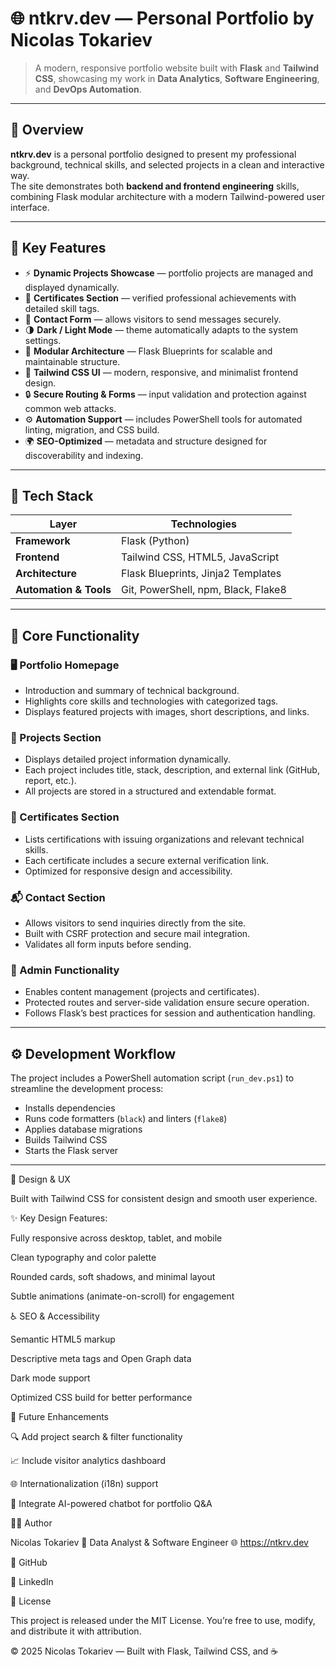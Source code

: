 # 🌐 ntkrv.dev — Personal Portfolio by Nicolas Tokariev

> A modern, responsive portfolio website built with **Flask** and **Tailwind CSS**, showcasing my work in **Data Analytics**, **Software Engineering**, and **DevOps Automation**.

---

## 🧩 Overview

**ntkrv.dev** is a personal portfolio designed to present my professional background, technical skills, and selected projects in a clean and interactive way.  
The site demonstrates both **backend and frontend engineering** skills, combining Flask modular architecture with a modern Tailwind-powered user interface.

---

## 🚀 Key Features

- ⚡ **Dynamic Projects Showcase** — portfolio projects are managed and displayed dynamically.  
- 🧠 **Certificates Section** — verified professional achievements with detailed skill tags.  
- 💬 **Contact Form** — allows visitors to send messages securely.  
- 🌗 **Dark / Light Mode** — theme automatically adapts to the system settings.  
- 🧩 **Modular Architecture** — Flask Blueprints for scalable and maintainable structure.  
- 🎨 **Tailwind CSS UI** — modern, responsive, and minimalist frontend design.  
- 🔒 **Secure Routing & Forms** — input validation and protection against common web attacks.  
- ⚙️ **Automation Support** — includes PowerShell tools for automated linting, migration, and CSS build.  
- 🌍 **SEO-Optimized** — metadata and structure designed for discoverability and indexing.  

---

## 🧠 Tech Stack

| Layer | Technologies |
|--------|---------------|
| **Framework** | Flask (Python) |
| **Frontend** | Tailwind CSS, HTML5, JavaScript |
| **Architecture** | Flask Blueprints, Jinja2 Templates |
| **Automation & Tools** | Git, PowerShell, npm, Black, Flake8 |

---
## 🧠 Core Functionality

### 🖥️ Portfolio Homepage
- Introduction and summary of technical background.  
- Highlights core skills and technologies with categorized tags.  
- Displays featured projects with images, short descriptions, and links.  

### 🧾 Projects Section
- Displays detailed project information dynamically.  
- Each project includes title, stack, description, and external link (GitHub, report, etc.).  
- All projects are stored in a structured and extendable format.

### 🏅 Certificates Section
- Lists certifications with issuing organizations and relevant technical skills.  
- Each certificate includes a secure external verification link.  
- Optimized for responsive design and accessibility.

### 📬 Contact Section
- Allows visitors to send inquiries directly from the site.  
- Built with CSRF protection and secure mail integration.  
- Validates all form inputs before sending.

### 🧰 Admin Functionality
- Enables content management (projects and certificates).  
- Protected routes and server-side validation ensure secure operation.  
- Follows Flask’s best practices for session and authentication handling.

---

## ⚙️ Development Workflow

The project includes a PowerShell automation script (`run_dev.ps1`) to streamline the development process:

- Installs dependencies  
- Runs code formatters (`black`) and linters (`flake8`)  
- Applies database migrations  
- Builds Tailwind CSS  
- Starts the Flask server

---

🎨 Design & UX

Built with Tailwind CSS for consistent design and smooth user experience.

✨ Key Design Features:

Fully responsive across desktop, tablet, and mobile

Clean typography and color palette

Rounded cards, soft shadows, and minimal layout

Subtle animations (animate-on-scroll) for engagement

♿ SEO & Accessibility

Semantic HTML5 markup

Descriptive meta tags and Open Graph data

Dark mode support

Optimized CSS build for better performance

🔮 Future Enhancements

🔍 Add project search & filter functionality

📈 Include visitor analytics dashboard

🌐 Internationalization (i18n) support

🤖 Integrate AI-powered chatbot for portfolio Q&A

👨‍💻 Author

Nicolas Tokariev
📍 Data Analyst & Software Engineer
🌐 https://ntkrv.dev

🐙 GitHub

💼 LinkedIn

🪪 License

This project is released under the MIT License.
You’re free to use, modify, and distribute it with attribution.

© 2025 Nicolas Tokariev — Built with Flask, Tailwind CSS, and ☕
